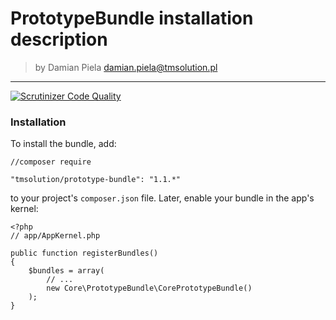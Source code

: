 
# PrototypeBundle installation description

>by Damian Piela <damian.piela@tmsolution.pl>


---


[![Scrutinizer Code Quality](https://scrutinizer-ci.com/g/TMSolution/PrototypeBundle/badges/quality-score.png?b=master)](https://scrutinizer-ci.com/g/TMSolution/PrototypeBundle/?branch=master)


### Installation

To install the bundle, add: 

```
//composer require

"tmsolution/prototype-bundle": "1.1.*"
```

to your project's `composer.json` file. Later, enable your bundle in the app's kernel:

```
<?php
// app/AppKernel.php

public function registerBundles()
{
    $bundles = array(
        // ...
        new Core\PrototypeBundle\CorePrototypeBundle()
    );
}
```



